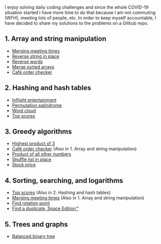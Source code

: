 I enjoy solving daily coding challenges and since the whole COVID-19 situation started I have more time to do that because I am not commuting (WFH), meeting lots of people, etc.
In order to keep myself accountable, I have decided to share my solutions to the problems on a Github repo.


## 1. Array and string manipulation
* [Merging meeting times](./merging_meeting_times.py)
* [Reverse string in place](./reverse_string_in_place.py)
* [Reverse words](./reverse_words.py)
* [Merge sorted arrays](./merge_sorted_arrays.py)
* [Cafè order checker](./cafe_order_checker.py)

## 2. Hashing and hash tables
* [Inflight entertainment](./inflight_entertainment.py)
* [Permutation palindrome](./permutation_palindrome.py)
* [Word cloud](./word_cloud.py)
* [Top scores](./top_scores.py)

## 3. Greedy algorithms
* [Highest product of 3](./highest_product_of_3.py)
* [Cafè order checker](./cafe_order_checker.py) (Also in 1. Array and string manipulation)
* [Product of all other numbers](./product_of_other_numbers.py)
* [Shuffle list in place](./shuffle_list_in_place.py)
* [Stock price](./stock_price.py)

## 4. Sorting, searching, and logarithms
* [Top scores](./top_scores.py) (Also in 2. Hashing and hash tables)
* [Merging meeting times](./merging_meeting_times.py) (Also in 1. Array and string manipulation)
* [Find rotation point](./find_rotation_point.py)
* [Find a duplicate, Space Edition™](./find_duplicate_space_edition.py)

## 5. Trees and graphs
* [Balanced binary tree](./balanced_binary_tree.py)